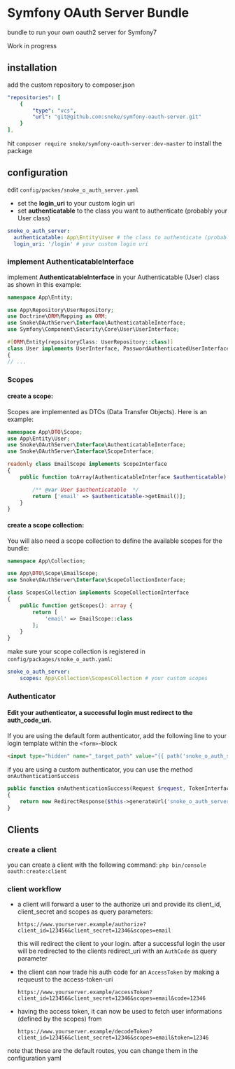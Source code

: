 # Symfony OAuth Server Bundle
bundle to run your own oauth2 server for Symfony7

Work in progress

## installation
add the custom repository to composer.json
```yaml
"repositories": [
    {
        "type": "vcs",
        "url": "git@github.com:snoke/symfony-oauth-server.git"
    }
],
```

hit ```composer require snoke/symfony-oauth-server:dev-master``` to install the package

## configuration
edit ```config/packes/snoke_o_auth_server.yaml```
- set the **login_uri** to your custom login uri
- set **authenticatable** to the class you want to authenticate (probably your User class)
```yaml
snoke_o_auth_server:
  authenticatable: App\Entity\User # the class to authenticate (probably your user class)
  login_uri: '/login' # your custom login uri
```

### implement **AuthenticatableInterface** 
implement **AuthenticatableInterface**  in your Authenticatable (User) class as shown in this example:
```php
namespace App\Entity;

use App\Repository\UserRepository;
use Doctrine\ORM\Mapping as ORM;
use Snoke\OAuthServer\Interface\AuthenticatableInterface;
use Symfony\Component\Security\Core\User\UserInterface;

#[ORM\Entity(repositoryClass: UserRepository::class)]
class User implements UserInterface, PasswordAuthenticatedUserInterface, AuthenticatableInterface
{
// ...
```

### Scopes
#### create a scope:
Scopes are implemented as DTOs (Data Transfer Objects). Here is an example:
```php
namespace App\DTO\Scope;
use App\Entity\User;
use Snoke\OAuthServer\Interface\AuthenticatableInterface;
use Snoke\OAuthServer\Interface\ScopeInterface;

readonly class EmailScope implements ScopeInterface
{
    public function toArray(AuthenticatableInterface $authenticatable): array {

        /** @var User $authenticatable  */
        return ['email' => $authenticatable->getEmail()];
    }
}
```
#### create a scope collection:
You will also need a scope collection to define the available scopes for the bundle:
```php
namespace App\Collection;

use App\DTO\Scope\EmailScope;
use Snoke\OAuthServer\Interface\ScopeCollectionInterface;

class ScopesCollection implements ScopeCollectionInterface
{
    public function getScopes(): array {
        return [
            'email' => EmailScope::class
        ];
    }
}
```

make sure your scope collection is registered in ```config/packages/snoke_o_auth.yaml```:
```yaml
snoke_o_auth_server:
    scopes: App\Collection\ScopesCollection # your custom scopes
```

### Authenticator
#### Edit your authenticator, a successful login must redirect to the auth_code_uri.

If you are using the default form authenticator, add the following line to your login template within the ```<form>```-block
```html
<input type="hidden" name="_target_path" value="{{ path('snoke_o_auth_server_auth_code') }}">
```
if you are using a custom authenticator, you can use the method ```onAuthenticationSuccess```
```php
public function onAuthenticationSuccess(Request $request, TokenInterface $token, string $firewallName): ?Response
{
    return new RedirectResponse($this->generateUrl('snoke_o_auth_server_auth_code'));
}
```

## Clients
### create a client
you can create a client with the following command:
```php bin/console oauth:create:client```
### client workflow
- a client will forward a user to the authorize uri and provide its client_id, client_secret and scopes as query parameters:

  ```https://www.yourserver.example/authorize?client_id=123456&client_secret=12346&scopes=email```

  this will redirect the client to your login. after a successful login the user will be redirected to the clients redirect_uri with an ```AuthCode``` as query parameter


- the client can now trade his auth code for an ```AccessToken``` by making a requeust to the access-token-uri
  
    ```https://www.yourserver.example/accessToken?client_id=123456&client_secret=12346&scopes=email&code=12346```


- having the access token, it can now be used to fetch user informations (defined by the scopes) from
  
  ```https://www.yourserver.example/decodeToken?client_id=123456&client_secret=12346&scopes=email&token=12346```

note that these are the default routes, you can change them in the configuration yaml
